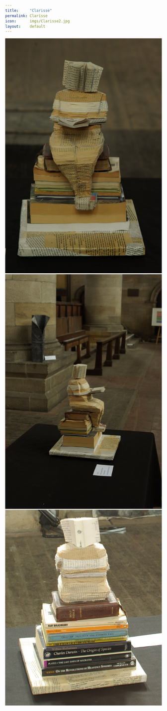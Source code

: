 ```yaml
---
title:     "Clarisse"
permalink: Clarisse
icon:      imgs/Clarisse2.jpg
layout:    default
---
```

![Clarisse](imgs/Clarisse.jpg)
![Clarisse2](imgs/Clarisse2.jpg)
![Clarisse3](imgs/Clarisse3.jpg)
